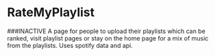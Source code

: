 # RateMyPlaylist
###INACTIVE
A page for people to upload their playlists which can be ranked, visit playlist pages or stay on the home page for a mix of music from the playlists. Uses spotify data and api.
